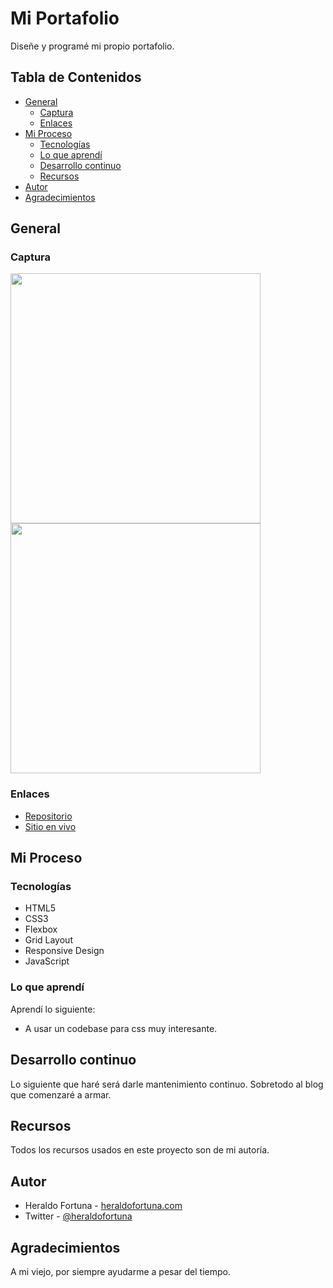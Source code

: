 # Mi Portafolio

Diseñe y programé mi propio portafolio.

## Tabla de Contenidos

- [General](#general)
  - [Captura](#captura)
  - [Enlaces](#enlaces)
- [Mi Proceso](#mi-proceso)
  - [Tecnologías](#tecnologías)
  - [Lo que aprendí](#lo-que-aprendí)
  - [Desarrollo continuo](#desarrollo-continuo)
  - [Recursos](#recursos)
- [Autor](#autor)
- [Agradecimientos](#agradecimientos)

## General

### Captura

<img width="400px" src="https://github.com/heraldofortuna/portfolio/blob/main/assets/screenshot-1.JPG?raw=true" />

<img width="400px" src="https://github.com/heraldofortuna/portfolio/blob/main/assets/screenshot-2.JPG?raw=true" />

### Enlaces

- [Repositorio](https://github.com/heraldofortuna/portfolio)
- [Sitio en vivo](https://www.heraldofortuna.com/)

## Mi Proceso

### Tecnologías

- HTML5
- CSS3
- Flexbox
- Grid Layout
- Responsive Design
- JavaScript

### Lo que aprendí

Aprendí lo siguiente:

- A usar un codebase para css muy interesante.

## Desarrollo continuo

Lo siguiente que haré será darle mantenimiento continuo. Sobretodo al blog que comenzaré a armar.

## Recursos

Todos los recursos usados en este proyecto son de mi autoría.

## Autor

- Heraldo Fortuna - [heraldofortuna.com](https://www.heraldofortuna.com/)
- Twitter - [@heraldofortuna](https://twitter.com/heraldofortuna)

## Agradecimientos

A mi viejo, por siempre ayudarme a pesar del tiempo.
